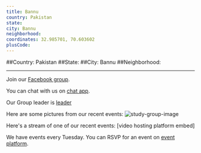 ```yaml
---
title: Bannu
country: Pakistan
state: 
city: Bannu
neighborhood: 
coordinates: 32.985701, 70.603602
plusCode:
---
```


##Country: Pakistan
##State: 
##City: Bannu
##Neighborhood: 
*****
Join our [Facebook group](https://www.facebook.com/groups/free.code.camp.bannu).

You can chat with us on [chat app]().

Our Group leader is [leader]()

Here are some pictures from our recent events:
![study-group-image]()

Here's a stream of one of our recent events:
[video hosting platform embed]

We have events every Tuesday. You can RSVP for an event on [event platform]().
